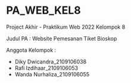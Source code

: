 # PA_WEB_KEL8
Project Akhir - Praktikum Web 2022
Kelompok 8

Judul PA : Website Pemesanan Tiket Bioskop 

Anggota Kelompok : 
- Diky Dwicandra_2109106038
- Rafi Izdihaar_2109106053
- Wanda Nurhaliza_2109106055
